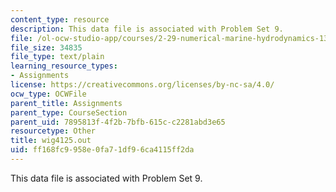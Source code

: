 ```yaml
---
content_type: resource
description: This data file is associated with Problem Set 9.
file: /ol-ocw-studio-app/courses/2-29-numerical-marine-hydrodynamics-13-024-spring-2003/ff168fc9958e0fa71df96ca4115ff2da_wig4125.out
file_size: 34835
file_type: text/plain
learning_resource_types:
- Assignments
license: https://creativecommons.org/licenses/by-nc-sa/4.0/
ocw_type: OCWFile
parent_title: Assignments
parent_type: CourseSection
parent_uid: 7895813f-4f2b-7bfb-615c-c2281abd3e65
resourcetype: Other
title: wig4125.out
uid: ff168fc9-958e-0fa7-1df9-6ca4115ff2da
---
```

This data file is associated with Problem Set 9.